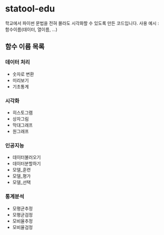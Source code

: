 # statool-edu

학교에서 파이썬 문법을 전혀 몰라도 시각화할 수 있도록 만든 코드입니다.
사용 예시 : 함수이름(데이터, 열이름, ...)


## 함수 이름 목록

### 데이터 처리
- 숫자로 변환
- 미리보기
- 기초통계

### 시각화
- 히스토그램
- 상자그림
- 막대그래프
- 원그래프

### 인공지능
- 데이터불러오기
- 데이터분할하기
- 모델_훈련
- 모델_평가
- 모델_선택

### 통계분석
- 모평균추정
- 모평균검정
- 모비율추정
- 모비율검정
